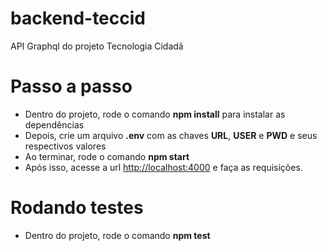 # backend-teccid
API Graphql do projeto Tecnologia Cidadã

# Passo a passo

* Dentro do projeto, rode o comando **npm install** para instalar as dependências
* Depois, crie um arquivo **.env** com as chaves **URL**, **USER** e **PWD** e seus respectivos valores
* Ao terminar, rode o comando **npm start**
* Após isso, acesse a url [http://localhost:4000](http://[http://localhost:4000/](http://localhost:4000/)) e faça as requisições.

# Rodando testes

* Dentro do projeto, rode o comando **npm test**
